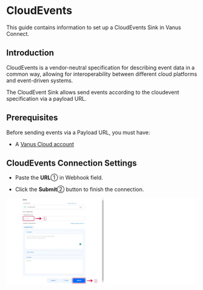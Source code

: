 # CloudEvents

This guide contains information to set up a CloudEvents Sink in Vanus Connect.

## Introduction

CloudEvents is a vendor-neutral specification for describing event data in a common way, allowing for interoperability between different cloud platforms and event-driven systems.

The CloudEvent Sink allows send events according to the cloudevent specification via a payload URL.

## Prerequisites

Before sending events via a Payload URL, you must have:

- A [Vanus Cloud account](https://cloud.vanus.ai)

## CloudEvents Connection Settings

- Paste the **URL**① in Webhook field.

- Click the **Submit**② button to finish the connection.

![](images/cloudevents_sink_1.webp)
